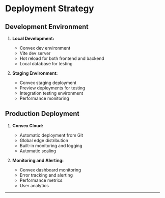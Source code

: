 # Deployment Strategy

## Development Environment

1. **Local Development:**
   - Convex dev environment
   - Vite dev server
   - Hot reload for both frontend and backend
   - Local database for testing

2. **Staging Environment:**
   - Convex staging deployment
   - Preview deployments for testing
   - Integration testing environment
   - Performance monitoring

## Production Deployment

1. **Convex Cloud:**
   - Automatic deployment from Git
   - Global edge distribution
   - Built-in monitoring and logging
   - Automatic scaling

2. **Monitoring and Alerting:**
   - Convex dashboard monitoring
   - Error tracking and alerting
   - Performance metrics
   - User analytics

---

